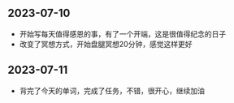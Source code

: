 ## 2023-07-10
- 开始写每天值得感恩的事，有了一个开端，这是很值得纪念的日子
- 改变了冥想方式，开始盘腿冥想20分钟，感觉这样更好

## 2023-07-11
- 背完了今天的单词，完成了任务，不错，很开心，继续加油
